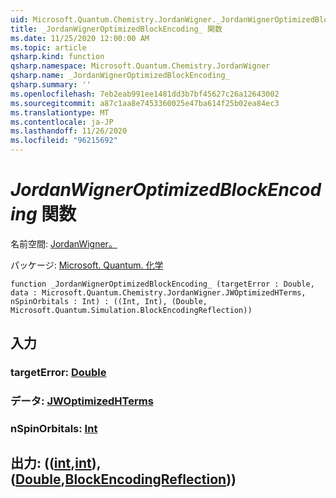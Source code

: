 ```yaml
---
uid: Microsoft.Quantum.Chemistry.JordanWigner._JordanWignerOptimizedBlockEncoding_
title: _JordanWignerOptimizedBlockEncoding_ 関数
ms.date: 11/25/2020 12:00:00 AM
ms.topic: article
qsharp.kind: function
qsharp.namespace: Microsoft.Quantum.Chemistry.JordanWigner
qsharp.name: _JordanWignerOptimizedBlockEncoding_
qsharp.summary: ''
ms.openlocfilehash: 7eb2eab991ee1481dd3b7bf45627c26a12643002
ms.sourcegitcommit: a87c1aa8e7453360025e47ba614f25b02ea84ec3
ms.translationtype: MT
ms.contentlocale: ja-JP
ms.lasthandoff: 11/26/2020
ms.locfileid: "96215692"
---
```

# <a name="_jordanwigneroptimizedblockencoding_-function"></a>_JordanWignerOptimizedBlockEncoding_ 関数

名前空間: [JordanWigner。](xref:Microsoft.Quantum.Chemistry.JordanWigner)

パッケージ: [Microsoft. Quantum. 化学](https://nuget.org/packages/Microsoft.Quantum.Chemistry)




```qsharp
function _JordanWignerOptimizedBlockEncoding_ (targetError : Double, data : Microsoft.Quantum.Chemistry.JordanWigner.JWOptimizedHTerms, nSpinOrbitals : Int) : ((Int, Int), (Double, Microsoft.Quantum.Simulation.BlockEncodingReflection))
```


## <a name="input"></a>入力

### <a name="targeterror--double"></a>targetError: [Double](xref:microsoft.quantum.lang-ref.double)




### <a name="data--jwoptimizedhterms"></a>データ: [JWOptimizedHTerms](xref:Microsoft.Quantum.Chemistry.JordanWigner.JWOptimizedHTerms)




### <a name="nspinorbitals--int"></a>nSpinOrbitals: [Int](xref:microsoft.quantum.lang-ref.int)





## <a name="output--intintdoubleblockencodingreflection"></a>出力: (([int](xref:microsoft.quantum.lang-ref.int),[int](xref:microsoft.quantum.lang-ref.int)), ([Double](xref:microsoft.quantum.lang-ref.double),[BlockEncodingReflection](xref:Microsoft.Quantum.Simulation.BlockEncodingReflection)))


